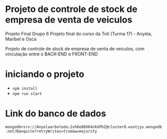 # Projeto de controle de stock de empresa de venta de veiculos
Projeto  Final Grupo 6
Projeto final do curso da Toti (Turma 17) - Anyela, Maribel e Osca


Projeto de controle de stock de empresa de venta de veiculos, com vinculação entre o BACK-END e FRONT-END

# iniciando  o projeto 

-  `npm install`
-  `npm run start`

# Link do banco de dados 

`mongodb+srv://Anyelaarboleda:2vh8e08XK4nkUPbZ@cluster0.wsotjys.mongodb.net/Banquito?retryWrites=true&w=majority`
